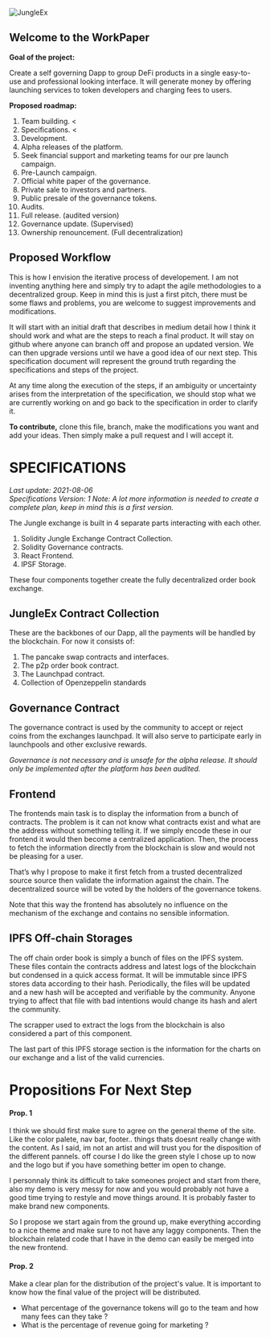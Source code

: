 ![JungleEx](https://ipfs.io/ipfs/QmSqktoxt6VagJt7azEmxCqKm8C7GbyjWeaREEeFbvvGtz "Logo Title Text 1")

Welcome to the WorkPaper
---
**Goal of the project:**

Create a self governing Dapp to group DeFi products in a single easy-to-use and professional looking interface. It will generate money by offering launching services to token developers and charging fees to users.

**Proposed roadmap:** 
1. Team building.   <
2. Specifications.  <
3. Development.
4. Alpha releases of the platform.
5. Seek financial support and marketing teams for our pre launch campaign.
6. Pre-Launch campaign.
7. Official white paper of the governance.
8. Private sale to investors and partners.
9. Public presale of the governance tokens.
10. Audits.
11. Full release. (audited version)
12. Governance update. (Supervised)
13. Ownership renouncement. (Full decentralization)

Proposed Workflow
-----------------
This is how I envision the iterative process of developement. I am not inventing anything here and simply try to adapt the agile methodologies to a decentralized group. Keep in mind this is just a first pitch, there must be some flaws and problems, you are welcome to suggest improvements and modifications.

It will start with an initial draft that describes in medium detail how I think it should work and what are the steps to reach a final product. It will stay on github where anyone can branch off and propose an updated version. We can then upgrade versions until we have a good idea of our next step. This specification document will represent the ground truth regarding the specifications and steps of the project. 
 
At any time along the execution of the steps, if an ambiguity or uncertainty arises from the interpretation of the specification, we should stop what we are currently working on and go back to the specification in order to clarify it.

**To contribute,** clone this file, branch, make the modifications you want and add your ideas. Then simply make a pull request and I will accept it.

SPECIFICATIONS
==============
*Last update: 2021-08-06  
Specifications Version: 1
Note: A lot more information is needed to create a complete plan, keep in mind this is a first version.*

The Jungle exchange is built in 4 separate parts interacting with each other. 
1. Solidity Jungle Exchange Contract Collection.
2. Solidity Governance contracts. 
3. React Frontend.
4. IPSF Storage.

These four components together create the fully decentralized order book exchange.

JungleEx Contract Collection
---
These are the backbones of our Dapp, all the payments will be handled by the blockchain. For now it consists of: 
1. The pancake swap contracts and interfaces.
2. The p2p order book contract.
3. The Launchpad contract.
4. Collection of Openzeppelin standards

Governance Contract
---
The governance contract is used by the community to accept or reject coins from the exchanges launchpad. It will also serve to participate early in launchpools and other exclusive rewards. 

*Governance is not necessary and is unsafe for the alpha release. It should only be implemented after the platform has been audited.*

Frontend
---
The frontends main task is to display the information from a bunch of contracts. The problem is it can not know what contracts exist and what are the address without something telling it. If we simply encode these in our frontend it would then become a centralized application. Then, the process to fetch the information directly from the blockchain is slow and would not be pleasing for a user. 

That’s why I propose to make it first fetch from a trusted decentralized source source then validate the information against the chain. The decentralized source will be voted by the holders of the governance tokens.

Note that this way the frontend has absolutely no influence on the mechanism of the exchange and contains no sensible information.

IPFS Off-chain Storages
---
The off chain order book is simply a bunch of files on the IPFS system. These files contain the contracts address and latest logs of the blockchain but condensed in a quick access format. It will be immutable since IPFS stores data according to their hash. Periodically, the files will be updated and a new hash will be accepted and verifiable by the community. Anyone trying to affect that file with bad intentions would change its hash and alert the community. 

The scrapper used to extract the logs from the blockchain is also considered a part of this component. 

The last part of this IPFS storage section is the information for the charts on our exchange and a list of the valid currencies.

Propositions For Next Step
===
#### Prop. 1  
I think we should first make sure to agree on the general theme of the site. Like the color palete, nav bar, footer.. things thats doesnt really change with the content. As I said, im not an artist and will trust you for the disposition of the different pannels. off course I do like the green style I chose up to now and the logo but if you have something better im open to change.

I personnaly think its difficult to take someones project and start from there, also my demo is very messy for now and you would probably not have a good time trying to restyle and move things around. It is probably faster to make brand new components.

So I propose we start again from the ground up, make everything according to a nice theme and make sure to not have any laggy components. Then the blockchain related code that I have in the demo can easily be merged into the new frontend.

#### Prop. 2  
Make a clear plan for the distribution of the project's value. It is important to know how the final value of the project will be distributed. 
- What percentage of the governance tokens will go to the team and how many fees can they take ?
- What is the percentage of revenue going for marketing ?











